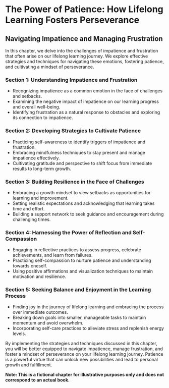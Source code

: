 The Power of Patience: How Lifelong Learning Fosters Perseverance
=================================================================

Navigating Impatience and Managing Frustration
---------------------------------------------------------

In this chapter, we delve into the challenges of impatience and frustration that often arise on our lifelong learning journey. We explore effective strategies and techniques for navigating these emotions, fostering patience, and cultivating a mindset of perseverance.

### Section 1: Understanding Impatience and Frustration

* Recognizing impatience as a common emotion in the face of challenges and setbacks.
* Examining the negative impact of impatience on our learning progress and overall well-being.
* Identifying frustration as a natural response to obstacles and exploring its connection to impatience.

### Section 2: Developing Strategies to Cultivate Patience

* Practicing self-awareness to identify triggers of impatience and frustration.
* Embracing mindfulness techniques to stay present and manage impatience effectively.
* Cultivating gratitude and perspective to shift focus from immediate results to long-term growth.

### Section 3: Building Resilience in the Face of Challenges

* Embracing a growth mindset to view setbacks as opportunities for learning and improvement.
* Setting realistic expectations and acknowledging that learning takes time and effort.
* Building a support network to seek guidance and encouragement during challenging times.

### Section 4: Harnessing the Power of Reflection and Self-Compassion

* Engaging in reflective practices to assess progress, celebrate achievements, and learn from failures.
* Practicing self-compassion to nurture patience and understanding towards oneself.
* Using positive affirmations and visualization techniques to maintain motivation and resilience.

### Section 5: Seeking Balance and Enjoyment in the Learning Process

* Finding joy in the journey of lifelong learning and embracing the process over immediate outcomes.
* Breaking down goals into smaller, manageable tasks to maintain momentum and avoid overwhelm.
* Incorporating self-care practices to alleviate stress and replenish energy levels.

By implementing the strategies and techniques discussed in this chapter, you will be better equipped to navigate impatience, manage frustration, and foster a mindset of perseverance on your lifelong learning journey. Patience is a powerful virtue that can unlock new possibilities and lead to personal growth and fulfillment.

**Note: This is a fictional chapter for illustrative purposes only and does not correspond to an actual book.**
